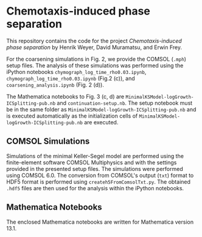 # Chemotaxis-induced phase separation

This repository contains the code for the project *Chemotaxis-induced phase separation* 
by Henrik Weyer, David Muramatsu, and Erwin Frey. 

For the coarsening simulations in Fig. 2, we provide the COMSOL (`.mph`) setup files.
The analysis of these simulations was performed using the iPython notebooks `chymograph_log_time_rho0.03.ipynb`, `chymograph_log_time_rho0.03.ipynb` (Fig.2 (c)),
and `coarsening_analysis.ipynb` (Fig. 2 (d)).

The Mathematica notebooks to Fig. 3 (c, d) are `MinimalKSModel-logGrowth-ICSplitting-pub.nb` and `continuation-setup.nb`. 
The setup notebook must be in the same folder as `MinimalKSModel-logGrowth-ICSplitting-pub.nb` and is executed automatically as the initialization cells of `MinimalKSModel-logGrowth-ICSplitting-pub.nb` are executed.

## COMSOL Simulations
Simulations of the minimal Keller-Segel model are performed using the finite-element software COMSOL Multiphysics 
and with the settings provided in the presented setup files. The simulations were performed using COMSOL 6.0.
The conversion from COMSOL's output (`txt`) format to HDF5 format is performed using `createh5FromComsolTxt.py`.
The obtained `.hdf5` files are then used for the analysis within the iPython notebooks.

## Mathematica Notebooks
The enclosed Mathematica notebooks are written for Mathematica version 13.1. 
